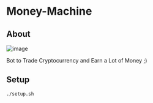 # Money-Machine
## About

   ![image](https://user-images.githubusercontent.com/2658126/94922899-60754800-0491-11eb-8763-573a408fd630.png) 

Bot to Trade Cryptocurrency and Earn a Lot of Money ;)

  
  

## Setup


   `./setup.sh`
